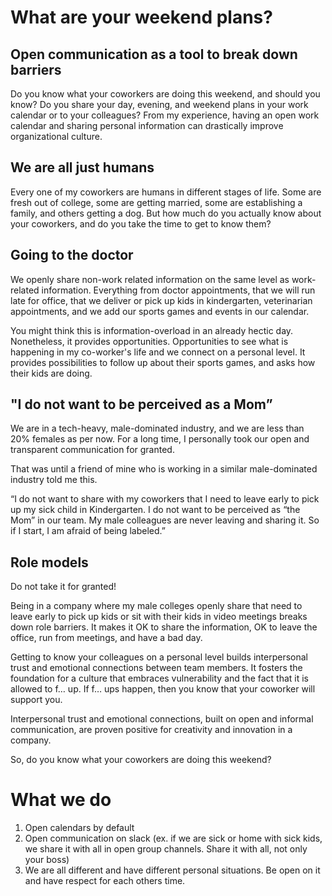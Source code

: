 # What are your weekend plans?

## Open communication as a tool to break down barriers   
 
Do you know what your coworkers are doing this weekend, and should you know? Do you share your day, evening, and weekend plans in your work calendar or to your colleagues? From my experience, having an open work calendar and sharing personal information can drastically improve organizational culture.  

## We are all just humans  
Every one of my coworkers are humans in different stages of life. Some are fresh out of college, some are getting married, some are establishing a family, and others getting a dog. But how much do you actually know about your coworkers, and do you take the time to get to know them? 

## Going to the doctor
We openly share non-work related information on the same level as work-related information. Everything from doctor appointments, that we will run late for office, that we deliver or pick up kids in kindergarten, veterinarian appointments, and we add our sports games and events in our calendar. 

You might think this is information-overload in an already hectic day. Nonetheless, it provides opportunities. Opportunities to see what is happening in my co-worker's life and we connect on a personal level. It provides possibilities to follow up about their sports games, and asks how their kids are doing. 

## "I do not want to be perceived as a Mom”
We are in a tech-heavy, male-dominated industry, and we are less than 20% females as per now. For a long time, I personally took our open and transparent communication for granted. 

That was until a friend of mine who is working in a similar male-dominated industry told me this. 
 
“I do not want to share with my coworkers that I need to leave early to pick up my sick child in Kindergarten. I do not want to be perceived as “the Mom” in our team. My male colleagues are never leaving and sharing it. So if I start, I am afraid of being labeled.” 

## Role models 
Do not take it for granted! 

Being in a company where my male colleges openly share that need to leave early to pick up kids or sit with their kids in video meetings breaks down role barriers. It makes it OK to share the information, OK to leave the office, run from meetings, and have a bad day. 

Getting to know your colleagues on a personal level builds interpersonal trust and emotional connections between team members. It fosters the foundation for a culture that embraces vulnerability and the fact that it is allowed to f… up. If f… ups happen, then you know that your coworker will support you. 

Interpersonal trust and emotional connections, built on open and informal communication, are proven positive for creativity and innovation in a company. 

So, do you know what your coworkers are doing this weekend? 

# What we do 
1. Open calendars by default
2. Open communication on slack (ex. if we are sick or home with sick kids, we share it with all in open group channels. Share it with all, not only your boss)
3. We are all different and have different personal situations. Be open on it and have respect for each others time. 
